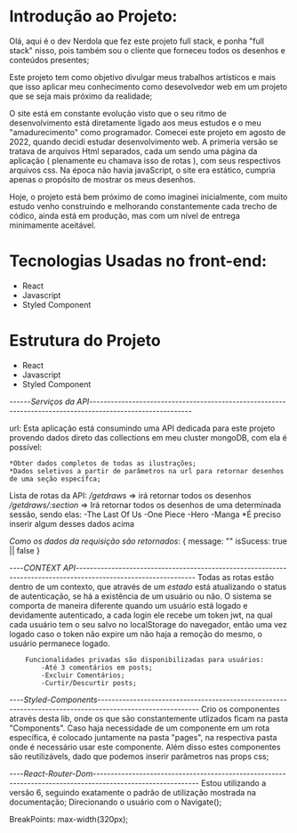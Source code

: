 # Introdução ao Projeto:

Olá, aqui é o dev Nerdola que fez este projeto full stack, e ponha "full stack" nisso,
pois também sou o cliente que forneceu todos os desenhos e conteúdos presentes;

Este projeto tem como objetivo divulgar meus trabalhos artísticos e mais que isso aplicar 
meu conhecimento como desevolvedor web em um projeto que se seja mais próximo da realidade;

O site está em constante evolução visto que o seu ritmo de desenvolvimento está diretamente ligado 
aos meus estudos e o meu "amadurecimento" como programador. Comecei este projeto em agosto de 2022, quando decidi estudar desenvolvimento web. A primeria versão se tratava de arquivos Html separados, cada um sendo uma página da aplicação ( plenamente eu chamava isso de rotas ), com seus respectivos arquivos css. Na época não havia javaScript, o site era estático, cumpria apenas o propósito de mostrar os meus desenhos. 

Hoje, o projeto está bem próximo de como imaginei inicialmente, com muito estudo venho construindo e melhorando
constantemente cada trecho de códico, ainda está em produção, mas com um nível de entrega minimamente aceitável.


# Tecnologias Usadas no front-end:
<ul>
    <li>React</li>
      <li>Javascript</li>
       <li>Styled Component</li>
</ul>

# Estrutura do Projeto
<ul>
    <li>React</li>
      <li>Javascript</li>
       <li>Styled Component</li>
</ul>






------*Serviços da API*----------------------------------------------------------------------------------------------------------

url: 
Esta aplicação está consumindo uma API dedicada para este projeto provendo dados direto das collections em meu cluster mongoDB, com ela é possível:

    *Obter dados completos de todas as ilustrações;
    *Dados seletivos a partir de parâmetros na url para retornar desenhos de uma seção específca;


Lista de rotas da API: 
    */getdraws* => irá retornar todos os desenhos
    */getdraws/:section* => Irá retornar todos os desenhos de uma determinada sessão, sendo elas:
        -The Last Of Us
        -One Piece
        -Hero
        -Manga
                                                    *É preciso inserir algum desses dados acima




*Como os dados da requisição são retornados*:
    {
        message: "<mensagem vinda do servidor>"
        isSucess: true || false 
    }

----*CONTEXT API*---------------------------------------------------------------------------------------------------------------
        Todas as rotas estão dentro de um contexto, que através de um *estado* está atualizando o status de autenticação,
        se há a existência de um usuário ou não. O sistema se comporta de maneira diferente quando um usuário está logado e
        devidamente autenticado, a cada login ele recebe um token jwt, na qual cada usuário tem o seu salvo no localStorage do navegador, então uma vez logado caso o token não expire um não haja a remoção do mesmo, o usuário permanece logado. 

        Funcionalidades privadas são disponibilizadas para usuários: 
            -Até 3 comentários em posts;
            -Excluir Comentários;
            -Curtir/Descurtir posts;

----*Styled-Components*----------------------------------------------------------------------------------------------------------
    Crio os componentes através desta lib, onde os que são constantemente utlizados ficam na pasta
    "Components". Caso haja necessidade de um componente em um rota específica, é colocado juntamente na pasta
    "pages", na respectiva pasta onde é necessário usar este componente. Além disso estes componentes são reutilizávels, dado
    que podemos inserir parâmetros nas props css;


----*React-Router-Dom*-----------------------------------------------------------------------------------------------------------
    Estou utilizando a versão 6, seguindo exatamente o padrão de utilização mostrada na documentação;
    Direcionando o usuário com o Navigate();








BreakPoints: 
    max-width(320px);




